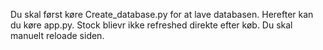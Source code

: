 Du skal først køre Create_database.py for at lave databasen. Herefter kan du køre app.py. Stock blievr ikke refreshed direkte efter køb. Du skal manuelt reloade siden. 
